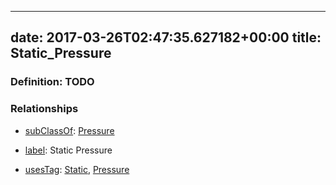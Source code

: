 
---
date: 2017-03-26T02:47:35.627182+00:00
title: Static_Pressure
---
### Definition: TODO

### Relationships

* [subClassOf](http://www.w3.org/2000/01/rdf-schema#subClassOf): [Pressure](https://brickschema.org/schema/1.0/Brick#Pressure)

* [label](http://www.w3.org/2000/01/rdf-schema#label): Static Pressure

* [usesTag](https://brickschema.org/schema/1.0/BrickFrame#usesTag): [Static](https://brickschema.org/schema/1.0/BrickTag#Static), [Pressure](https://brickschema.org/schema/1.0/BrickTag#Pressure)
